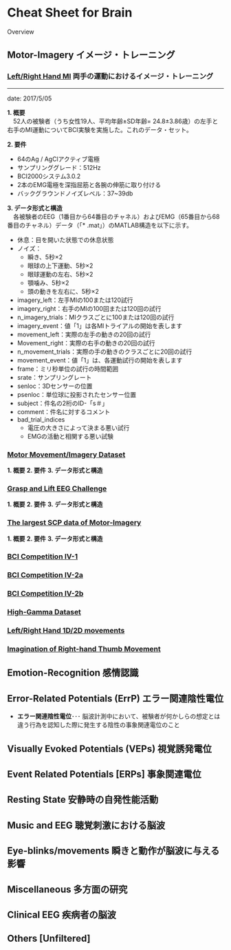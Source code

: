 Cheat Sheet for Brain
===

Overview

## Motor-Imagery イメージ・トレーニング

### [Left/Right Hand MI](http://gigadb.org/dataset/100295) 両手の運動におけるイメージ・トレーニング
---
date: 2017/5/05

**1. 概要**  
　52人の被験者（うち女性19人、平均年齢±SD年齢= 24.8±3.86歳）の左手と右手のMI運動についてBCI実験を実施した。これのデータ・セット。

**2. 要件**
- 64のAg / AgClアクティブ電極
- サンプリンググレード：512Hz
- BCI2000システム3.0.2
- 2本のEMG電極を深指屈筋と各腕の伸筋に取り付ける
- バックグラウンドノイズレベル：37~39db

**3. データ形式と構造**  
　各被験者のEEG（1番目から64番目のチャネル）およびEMG（65番目から68番目のチャネル）データ（「* .mat」）のMATLAB構造を以下に示す。
- 休息：目を開いた状態での休息状態
- ノイズ：
    - 瞬き、5秒×2
    - 眼球の上下運動、5秒×2
    - 眼球運動の左右、5秒×2
    - 顎噛み、5秒×2
    - 頭の動きを左右に、5秒×2
- imagery_left：左手MIの100または120試行
- imagery_right：右手のMIの100回または120回の試行
- n_imagery_trials：MIクラスごとに100または120回の試行
- imagery_event：値「1」は各MIトライアルの開始を表します
- movement_left：実際の左手の動きの20回の試行
- Movement_right：実際の右手の動きの20回の試行
- n_movement_trials：実際の手の動きのクラスごとに20回の試行
- movement_event：値「1」は、各運動試行の開始を表します
- frame：ミリ秒単位の試行の時間範囲
- srate：サンプリングレート
- senloc：3Dセンサーの位置
- psenloc：単位球に投影されたセンサー位置
- subject：件名の2桁のID-「s＃」
- comment：件名に対するコメント
- bad_trial_indices
    - 電圧の大きさによって決まる悪い試行
    - EMGの活動と相関する悪い試験

### [Motor Movement/Imagery Dataset](https://www.physionet.org/physiobank/database/eegmmidb/)
**1. 概要**
**2. 要件**
**3. データ形式と構造**

### [Grasp and Lift EEG Challenge](https://www.kaggle.com/c/grasp-and-lift-eeg-detection/data)
**1. 概要**
**2. 要件**
**3. データ形式と構造**

### [The largest SCP data of Motor-Imagery](https://doi.org/10.6084/m9.figshare.c.3917698)
**1. 概要**
**2. 要件**
**3. データ形式と構造**

### [BCI Competition IV-1](http://www.bbci.de/competition/iv/#dataset1)


### [BCI Competition IV-2a](http://www.bbci.de/competition/iv/#dataset2a)


### [BCI Competition IV-2b](http://www.bbci.de/competition/iv/#dataset2b)


### [High-Gamma Dataset](https://github.com/robintibor/high-gamma-dataset)


### [Left/Right Hand 1D/2D movements](https://sites.google.com/site/projectbci/)


### [Imagination of Right-hand Thumb Movement](https://archive.ics.uci.edu/ml/datasets/Planning+Relax)



## Emotion-Recognition 感情認識



## Error-Related Potentials (ErrP) エラー関連陰性電位
- **エラー関連陰性電位**･･･
脳波計測中において、被験者が何かしらの想定とは違う行為を認知した際に発生する陰性の事象関連電位のこと

###



## Visually Evoked Potentials (VEPs) 視覚誘発電位



## Event Related Potentials [ERPs] 事象関連電位



## Resting State 安静時の自発性能活動



## Music and EEG 聴覚刺激における脳波 



## Eye-blinks/movements 瞬きと動作が脳波に与える影響



## Miscellaneous 多方面の研究



## Clinical EEG 疾病者の脳波



## Others [Unfiltered]

